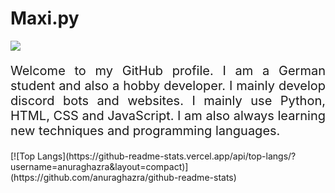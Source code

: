 # Maxi.py

<img src="https://previews.123rf.com/images/karpenkoilia/karpenkoilia1805/karpenkoilia180500027/102146167-vector-line-web-concept-for-programming-linear-web-banner-for-coding-.jpg">
<p style="font-size: 20px; text-align: justify;">
  Welcome to my GitHub profile. I am a German student and also a hobby developer. I mainly develop discord bots and websites. I mainly use Python, HTML, CSS and JavaScript. I am   	also always learning new techniques and programming languages.
</p>
[![Top Langs](https://github-readme-stats.vercel.app/api/top-langs/?username=anuraghazra&layout=compact)](https://github.com/anuraghazra/github-readme-stats)
